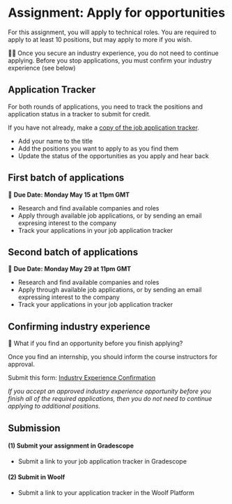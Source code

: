 # Assignment: Apply for opportunities

For this assignment, you will apply to technical roles. You are required to apply to at least 10 positions, but may apply to more if you wish.

<aside>
  📢📢 Once you secure an industry experience, you do not need to continue applying. Before you stop applications, you must confirm your industry experience (see below)
  <aside>
    

## Application Tracker

For both rounds of applications, you need to track the positions and application status in a tracker to submit for credit.

If you have not already, make a [copy of the job application tracker](https://docs.google.com/spreadsheets/d/1UyblPl26CxdMDx8M8SxoEP-lcgHRGfTXvdGacnkIHMw/copy).

* Add your name to the title
* Add the positions you want to apply to as you find them
* Update the status of the opportunities as you apply and hear back

## First batch of applications

<aside>

  📝 **Due Date: Monday May 15 at 11pm GMT**
 
</aside>

- Research and find available companies and roles
- Apply through available job applications, or by sending an email expresing interest to the company
- Track your applications in your job application tracker

## Second batch of applications

<aside>

  📝 **Due Date: Monday May 29 at 11pm GMT**
 
</aside>

- Research and find available companies and roles
- Apply through available job applications, or by sending an email expressing interest to the company
- Track your applications in your job application tracker

## Confirming industry experience

<aside>

🤔 What if you find an opportunity before you finish applying?
 
</aside>

Once you find an internship, you should inform the course instructors for approval. 

Submit this form: <a href="https://forms.gle/HHMMGzSG4ZoiN2dh8" target="_blank"> Industry Experience Confirmation </a>

_If you accept an approved industry experience opportunity before you finish all of the required applications, then you do not need to continue applying to additional positions._

## Submission

#### (1) Submit your assignment in Gradescope

- Submit a link to your job application tracker in Gradescope

#### (2) Submit in Woolf

- Submit a link to your application tracker in the Woolf Platform
